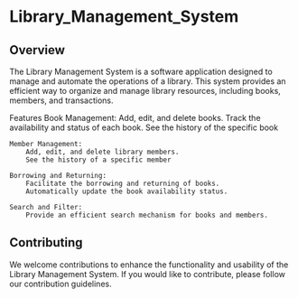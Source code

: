 # Library_Management_System

Overview
----------
The Library Management System is a software application designed to manage and automate the operations of a library. This system provides an efficient way to organize and manage library resources, including books, members, and transactions.

Features
    Book Management:
        Add, edit, and delete books.
        Track the availability and status of each book.
        See the history of the specific book

    Member Management:
        Add, edit, and delete library members.
        See the history of a specific member

    Borrowing and Returning:
        Facilitate the borrowing and returning of books.
        Automatically update the book availability status.

    Search and Filter:
        Provide an efficient search mechanism for books and members.

Contributing
------------
We welcome contributions to enhance the functionality and usability of the Library Management System. If you would like to contribute, please follow our contribution guidelines.
